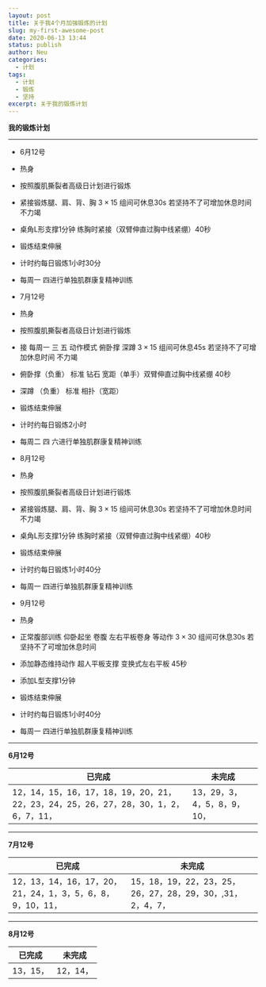 ```yaml
---
layout: post
title: 关于我4个月加强锻炼的计划
slug: my-first-awesome-post
date: 2020-06-13 13:44
status: publish
author: Neu
categories: 
  - 计划
tags: 
  - 计划
  - 锻炼
  - 坚持
excerpt: 关于我的锻炼计划
---
```


**我的锻炼计划**

------

* 6月12号
 * 热身
 * 按照腹肌撕裂者高级日计划进行锻炼
 * 紧接锻炼腿、肩、背、胸 $3\times 15$  组间可休息30s 若坚持不了可增加休息时间 不力竭
 * 桌角L形支撑1分钟 练胸时紧接（双臂伸直过胸中线紧绷）40秒
 * 锻炼结束伸展
 * 计时约每日锻炼1小时30分
 * 每周一 四进行单独肌群康复精神训练
 
* 7月12号
 * 热身
 * 按照腹肌撕裂者高级日计划进行锻炼
 * 接 每周一 三 五 动作模式 俯卧撑 深蹲 $3\times 15$ 组间可休息45s 若坚持不了可增加休息时间 不力竭
  * 俯卧撑（负重） 标准 钻石 宽距（单手）双臂伸直过胸中线紧绷 40秒
  * 深蹲 （负重） 标准  相扑（宽距）
 * 锻炼结束伸展
 * 计时约每日锻炼2小时
 * 每周二 四 六进行单独肌群康复精神训练
 
* 8月12号
 * 热身
 * 按照腹肌撕裂者高级日计划进行锻炼
 * 紧接锻炼腿、肩、背、胸 $3\times 15$ 组间可休息30s 若坚持不了可增加休息时间 不力竭
 * 桌角L形支撑1分钟 练胸时紧接（双臂伸直过胸中线紧绷）40秒
 * 锻炼结束伸展
 * 计时约每日锻炼1小时40分
 * 每周一 四进行单独肌群康复精神训练
 
* 9月12号
 * 热身
 * 正常腹部训练 仰卧起坐 卷腹 左右平板卷身 等动作 $3\times 30$ 组间可休息30s 若坚持不了可增加休息时间
  * 添加静态维持动作 超人平板支撑 变换式左右平板 45秒
  * 添加L型支撑1分钟
 * 锻炼结束伸展
 * 计时约每日锻炼1小时40分
 * 每周一 四进行单独肌群康复精神训练
 
 ------
 
**6月12号**

已完成 | 未完成
--------- | -------------
12，14，15，16，17，18，19，20，21，22，23，24，25，26，27，28，30，1，2，6，7，11， | 13，29，3，4，5，8，9，10，

 ------
 
**7月12号**

已完成 | 未完成
--------- | -------------
12，13，14，16，17，20，21，24，1，3，5，6，8，9，10，11， | 15，18，19，22，23，25，26，27，28，29，30，,31，2，4，7，   
   
 ------
 
**8月12号**

已完成 | 未完成
--------- | -------------
13，15， | 12，14，
